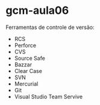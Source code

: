 # gcm-aula06

Ferramentas de controle de versão:

* RCS
* Perforce
* CVS
* Source Safe
* Bazzar
* Clear Case
* SVN
* Mercurial
* Git
* Visual Studio Team Servive
